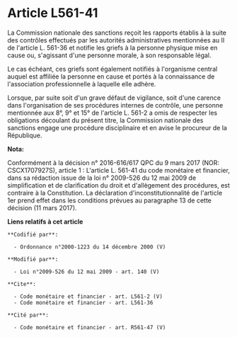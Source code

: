 # Article L561-41

La Commission nationale des sanctions reçoit les rapports établis à la suite des contrôles effectués par les autorités
administratives mentionnées au II de l'article L. 561-36 et notifie les griefs à la personne physique mise en cause ou,
s'agissant d'une personne morale, à son responsable légal. 

Le cas échéant, ces griefs sont également notifiés à l'organisme central auquel est affiliée la personne en cause et portés à
la connaissance de l'association professionnelle à laquelle elle adhère. 

Lorsque, par suite soit d'un grave défaut de vigilance, soit d'une carence dans l'organisation de ses procédures internes de
contrôle, une personne mentionnée aux 8°, 9° et 15° de l'article L. 561-2 a omis de respecter les obligations découlant du
présent titre, la Commission nationale des sanctions engage une procédure disciplinaire et en avise le procureur de la
République.

**Nota:**

Conformément à la décision n° 2016-616/617 QPC du 9 mars 2017 (NOR: CSCX1707927S), article 1 : L'article L. 561-41 du code
monétaire et financier, dans  sa rédaction issue de la loi n° 2009-526 du 12 mai 2009 de simplification et de clarification
du droit et d'allègement des procédures, est contraire à la Constitution. La déclaration d'inconstitutionnalité de l'article
1er prend effet dans les conditions prévues au paragraphe 13 de cette décision (11 mars 2017).

**Liens relatifs à cet article**

	**Codifié par**:

	  - Ordonnance n°2000-1223 du 14 décembre 2000 (V)

	**Modifié par**:

	  - Loi n°2009-526 du 12 mai 2009 - art. 140 (V)

	**Cite**:

	  - Code monétaire et financier - art. L561-2 (V)
	  - Code monétaire et financier - art. L561-36

	**Cité par**:

	  - Code monétaire et financier - art. R561-47 (V)
